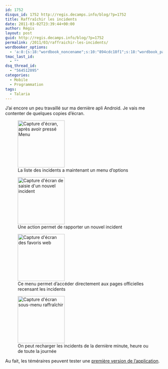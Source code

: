 ```yaml
---
id: 1752
disqus_id: 1752 http://regis.decamps.info/blog/?p=1752
title: Raffraîchir les incidents
date: 2011-03-02T23:39:44+00:00
author: Régis
layout: post
guid: http://regis.decamps.info/blog/?p=1752
permalink: /2011/03/raffraichir-les-incidents/
wordbooker_options:
  - 'a:8:{s:18:"wordbook_noncename";s:10:"894cdc18f1";s:18:"wordbook_page_post";s:4:"-100";s:18:"wordbook_orandpage";s:1:"2";s:23:"wordbook_default_author";s:1:"1";s:23:"wordbook_extract_length";s:3:"256";s:19:"wordbook_actionlink";s:3:"300";s:18:"wordbook_attribute";s:0:"";s:29:"wordbooker_status_update_text";s:33:"New blog post :  %title% - %link%";}'
tmac_last_id:
  - ""
dsq_thread_id:
  - "564512095"
categories:
  - Mobile
  - Programmation
tags:
  - Talaria
---
```

J’ai encore un peu travaillé sur ma dernière apli Android. Je vais me contenter de quelques copies d’écran.

<div id='gallery-1' class='gallery galleryid-1752 gallery-columns-3 gallery-size-thumbnail'>
  <figure class='gallery-item'> 
  
  <div class='gallery-icon portrait'>
    <a href='http://regis.decamps.info/blog/2011/03/raffraichir-les-incidents/device1-3/'><img width="150" height="150" src="http://regis.decamps.info/blog/wp-content/uploads/2011/03/device1-150x150.png" class="attachment-thumbnail size-thumbnail" alt="Capture d&#039;écran, après avoir pressé Menu" aria-describedby="gallery-1-1753" /></a>
  </div><figcaption class='wp-caption-text gallery-caption' id='gallery-1-1753'> La liste des incidents a maintenant un menu d’options </figcaption></figure><figure class='gallery-item'> 
  
  <div class='gallery-icon portrait'>
    <a href='http://regis.decamps.info/blog/2011/03/raffraichir-les-incidents/device3-2/'><img width="150" height="150" src="http://regis.decamps.info/blog/wp-content/uploads/2011/03/device3-150x150.png" class="attachment-thumbnail size-thumbnail" alt="Capture d&#039;écran de saisie d&#039;un nouvel incident" aria-describedby="gallery-1-1756" /></a>
  </div><figcaption class='wp-caption-text gallery-caption' id='gallery-1-1756'> Une action permet de rapporter un nouvel incident </figcaption></figure><figure class='gallery-item'> 
  
  <div class='gallery-icon portrait'>
    <a href='http://regis.decamps.info/blog/2011/03/raffraichir-les-incidents/device5/'><img width="150" height="150" src="http://regis.decamps.info/blog/wp-content/uploads/2011/03/device5-150x150.png" class="attachment-thumbnail size-thumbnail" alt="Capture d&#039;écran des favoris web" aria-describedby="gallery-1-1757" /></a>
  </div><figcaption class='wp-caption-text gallery-caption' id='gallery-1-1757'> Ce menu permet d’accéder directement aux pages officielles recensant les incidents </figcaption></figure><figure class='gallery-item'> 
  
  <div class='gallery-icon portrait'>
    <a href='http://regis.decamps.info/blog/2011/03/raffraichir-les-incidents/device2-3/'><img width="150" height="150" src="http://regis.decamps.info/blog/wp-content/uploads/2011/03/device2-150x150.png" class="attachment-thumbnail size-thumbnail" alt="Capture d&#039;écran sous-menu raffraîchir" aria-describedby="gallery-1-1758" /></a>
  </div><figcaption class='wp-caption-text gallery-caption' id='gallery-1-1758'> On peut recharger les incidents de la dernière minute, heure ou de toute la journée </figcaption></figure>
</div>

Au fait, les téméraires peuvent tester une [première version de l’application](http://regis.decamps.info/blog/projects/incidents-transports/).

